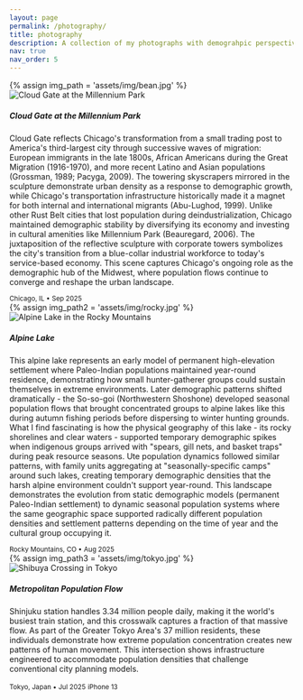 ```yaml
---
layout: page
permalink: /photography/
title: photography
description: A collection of my photographs with demograhpic perspectives behind each shot.
nav: true
nav_order: 5
---
```


<div class="row mt-3">
  <div class="col-sm-6 mb-4">
    {% assign img_path = 'assets/img/bean.jpg' %}
    <img src="{{ img_path | relative_url }}" class="img-fluid rounded" alt="Cloud Gate at the Millennium Park">
    <h5 class="mt-3">Cloud Gate at the Millennium Park</h5>
    <p>Cloud Gate reflects Chicago's transformation from a small trading post to America's third-largest city through successive waves of migration: European immigrants in the late 1800s, African Americans during the Great Migration (1916-1970), and more recent Latino and Asian populations (Grossman, 1989; Pacyga, 2009). The towering skyscrapers mirrored in the sculpture demonstrate urban density as a response to demographic growth, while Chicago's transportation infrastructure historically made it a magnet for both internal and international migrants (Abu-Lughod, 1999). Unlike other Rust Belt cities that lost population during deindustrialization, Chicago maintained demographic stability by diversifying its economy and investing in cultural amenities like Millennium Park (Beauregard, 2006). The juxtaposition of the reflective sculpture with corporate towers symbolizes the city's transition from a blue-collar industrial workforce to today's service-based economy. This scene captures Chicago's ongoing role as the demographic hub of the Midwest, where population flows continue to converge and reshape the urban landscape.</p>
    <small class="text-muted"><i class="fas fa-map-marker-alt"></i> Chicago, IL • Sep 2025</small>
  </div>
  
  <div class="col-sm-6 mb-4">
    {% assign img_path2 = 'assets/img/rocky.jpg' %}
    <img src="{{ img_path2 | relative_url }}" class="img-fluid rounded" alt="Alpine Lake in the Rocky Mountains">
    <h5 class="mt-3">Alpine Lake</h5>
    <p>This alpine lake represents an early model of permanent high-elevation settlement where Paleo-Indian populations maintained year-round residence, demonstrating how small hunter-gatherer groups could sustain themselves in extreme environments. Later demographic patterns shifted dramatically - the So-so-goi (Northwestern Shoshone) developed seasonal population flows that brought concentrated groups to alpine lakes like this during autumn fishing periods before dispersing to winter hunting grounds. What I find fascinating is how the physical geography of this lake - its rocky shorelines and clear waters - supported temporary demographic spikes when indigenous groups arrived with "spears, gill nets, and basket traps" during peak resource seasons. Ute population dynamics followed similar patterns, with family units aggregating at "seasonally-specific camps" around such lakes, creating temporary demographic densities that the harsh alpine environment couldn't support year-round. This landscape demonstrates the evolution from static demographic models (permanent Paleo-Indian settlement) to dynamic seasonal population systems where the same geographic space supported radically different population densities and settlement patterns depending on the time of year and the cultural group occupying it.</p>
    <small class="text-muted"><i class="fas fa-map-marker-alt"></i> Rocky Mountains, CO • Aug 2025</small>
  </div>
</div>

<div class="row">
  <div class="col-sm-6 mb-4">
    {% assign img_path3 = 'assets/img/tokyo.jpg' %}
    <img src="{{ img_path3 | relative_url }}" class="img-fluid rounded" alt="Shibuya Crossing in Tokyo">
    <h5 class="mt-3">Metropolitan Population Flow</h5>
    <p>Shinjuku station handles 3.34 million people daily, making it the world's busiest train station, and this crosswalk captures a fraction of that massive flow. As part of the Greater Tokyo Area's 37 million residents, these individuals demonstrate how extreme population concentration creates new patterns of human movement. This intersection shows infrastructure engineered to accommodate population densities that challenge conventional city planning models.</p>
    <small class="text-muted"><i class="fas fa-map-marker-alt"></i> Tokyo, Japan • Jul 2025</small>
    <small class="text-muted d-block"><i class="fas fa-camera"></i> iPhone 13</small>
  </div>
</div>

<style>
/* Additional styling for photography page */
.photography-item {
  margin-bottom: 2rem;
}

.photography-item img {
  transition: transform 0.3s ease;
}

.photography-item:hover img {
  transform: scale(1.02);
}

.photo-description {
  text-align: justify;
  line-height: 1.6;
}

.photo-meta {
  color: var(--global-text-color-light);
}

@media (max-width: 768px) {
  .photography-item {
    margin-bottom: 1.5rem;
  }
}
</style>
